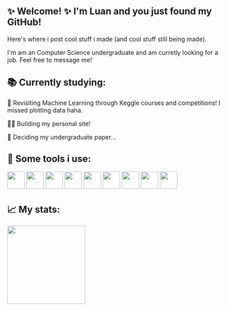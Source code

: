 ## ✨ Welcome! ✨ I'm Luan and you just found my GitHub!
Here's where i post cool stuff i made (and cool stuff still being made).

I'm am an Computer Science undergraduate and am curretly looking for a job. Feel free to message me!
          
## 📚 Currently studying:

🧠 Revisiting Machine Learning through Keggle courses and competitions! I missed plotting data haha.

✍🏻 Building my personal site!

🤔 Deciding my undergraduate paper...

## 🔧 Some tools i use:

<img src="https://cdn.jsdelivr.net/gh/devicons/devicon@latest/icons/python/python-original.svg" width="40" height="40" /> <img src="https://cdn.jsdelivr.net/gh/devicons/devicon@latest/icons/c/c-original.svg" width="40" height="40" />
<img src="https://cdn.jsdelivr.net/gh/devicons/devicon@latest/icons/cplusplus/cplusplus-original.svg" width="40" height="40" />
<img src="https://cdn.jsdelivr.net/gh/devicons/devicon@latest/icons/javascript/javascript-original.svg" width="40" height="40" />
<img src="https://cdn.jsdelivr.net/gh/devicons/devicon@latest/icons/nodejs/nodejs-original-wordmark.svg" width="40" height="40" />
<img src="https://cdn.jsdelivr.net/gh/devicons/devicon@latest/icons/html5/html5-original.svg" width="40" height="40" />
<img src="https://cdn.jsdelivr.net/gh/devicons/devicon@latest/icons/css3/css3-original.svg" width="40" height="40" />
<img src="https://cdn.jsdelivr.net/gh/devicons/devicon@latest/icons/react/react-original.svg" width="40" height="40" />
<img src="https://cdn.jsdelivr.net/gh/devicons/devicon@latest/icons/postgresql/postgresql-original.svg" width="40" height="40"  /> 

## 📈 My stats:

<div>
<a href="https://github.com/LuanKrzyzaniak">
<img loading="lazy" height="180em" src="https://github-readme-stats.vercel.app/api/top-langs/?username=LuanKrzyzaniak&layout=compact&langs_count=7&theme=dracula"/>
</div>

<!--
**LuanKrzyzaniak/LuanKrzyzaniak** is a ✨ _special_ ✨ repository because its `README.md` (this file) appears on your GitHub profile.

Here are some ideas to get you started:

- 🔭 I’m currently working on ...
- 🌱 I’m currently learning ...
- 👯 I’m looking to collaborate on ...
- 🤔 I’m looking for help with ...
- 💬 Ask me about ...
- 📫 How to reach me: ...
- 😄 Pronouns: ...
- ⚡ Fun fact: ...
-->
